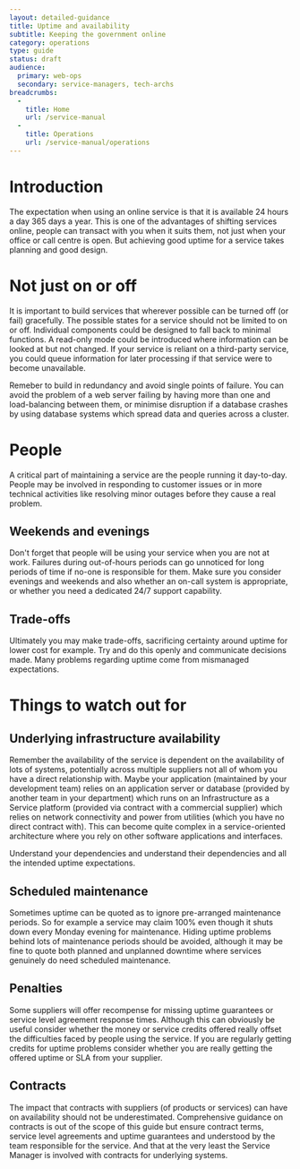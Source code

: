```yaml
---
layout: detailed-guidance
title: Uptime and availability
subtitle: Keeping the government online
category: operations
type: guide
status: draft
audience:
  primary: web-ops
  secondary: service-managers, tech-archs
breadcrumbs:
  -
    title: Home
    url: /service-manual
  -
    title: Operations
    url: /service-manual/operations
---
```



# Introduction

The expectation when using an online service is that it is available 24
hours a day 365 days a year. This is one of the advantages of shifting
services online, people can transact with you when it suits them, not
just when your office or call centre is open. But achieving good uptime
for a service takes planning and good design.

# Not just on or off

It is important to build services that wherever possible can be turned
off (or fail) gracefully. The possible states for a service should not be
limited to on or off. Individual components could be designed to fall
back to minimal functions. A read-only mode could be introduced where
information can be looked at but not changed. If your service is reliant
on a third-party service, you could queue information for later
processing if that service were to become unavailable.

Remeber to build in redundancy and avoid single points of failure. You
can avoid the problem of a web server failing by having more than one
and load-balancing between them, or minimise disruption if a database
crashes by using database systems which spread data and queries across a
cluster.

# People

A critical part of maintaining a service are the people running it
day-to-day. People may be involved in responding to customer issues or
in more technical activities like resolving minor outages before they
cause a real problem.

## Weekends and evenings

Don't forget that people will be using your service when you are not at
work. Failures during out-of-hours periods can go unnoticed for long
periods of time if no-one is responsible for them. Make sure you
consider evenings and weekends and also whether an on-call system is
appropriate, or whether you need a dedicated 24/7 support capability.

## Trade-offs

Ultimately you may make trade-offs, sacrificing certainty around uptime
for lower cost for example. Try and do this openly and communicate
decisions made. Many problems regarding uptime come from mismanaged
expectations.

# Things to watch out for

## Underlying infrastructure availability

Remember the availability of the service is dependent on the
availability of lots of systems, potentially across multiple suppliers
not all of whom you have a direct relationship with. Maybe your
application (maintained by your development team) relies on an
application server or database (provided by another team in your
department) which runs on an Infrastructure as a Service platform
(provided via contract with a commercial supplier) which relies on
network connectivity and power from utilities (which you have no direct
contract with). This can become quite complex in a service-oriented
architecture where you rely on other software applications and
interfaces.

Understand your dependencies and understand their dependencies and all
the intended uptime expectations.

## Scheduled maintenance

Sometimes uptime can be quoted as to ignore pre-arranged maintenance
periods. So for example a service may claim 100% even though it shuts
down every Monday evening for maintenance. Hiding uptime problems behind
lots of maintenance periods should be avoided, although it may be fine
to quote both planned and unplanned downtime where services genuinely do
need scheduled maintenance.

## Penalties

Some suppliers will offer recompense for missing uptime guarantees or
service level agreement response times. Although this can obviously be
useful consider whether the money or service credits offered really
offset the difficulties faced by people using the service. If you are
regularly getting credits for uptime problems consider whether you are
really getting the offered uptime or SLA from your supplier.

## Contracts

The impact that contracts with suppliers (of products or services) can
have on availability should not be underestimated. Comprehensive
guidance on contracts is out of the scope of this guide but ensure
contract terms, service level agreements and uptime guarantees and
understood by the team responsible for the service. And that at the very
least the Service Manager is involved with contracts for underlying
systems.
